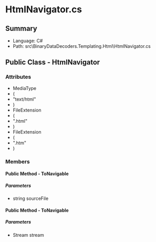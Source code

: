 ﻿# HtmlNavigator.cs

## Summary

* Language: C#
* Path: src\BinaryDataDecoders.Templating.Html\HtmlNavigator.cs

## Public Class - HtmlNavigator

### Attributes

 - MediaType
 - (
 - "text/html"
 - )
 - FileExtension
 - (
 - ".html"
 - )
 - FileExtension
 - (
 - ".htm"
 - )

### Members

#### Public Method - ToNavigable

#####  Parameters

 - string sourceFile 

#### Public Method - ToNavigable

#####  Parameters

 - Stream stream 


